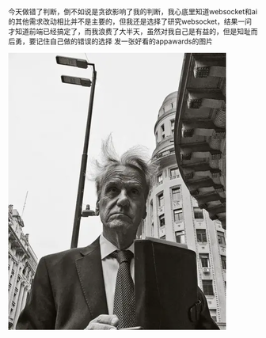 今天做错了判断，倒不如说是贪欲影响了我的判断，我心底里知道websocket和ai的其他需求改动相比并不是主要的，但我还是选择了研究websocket，结果一问才知道前端已经搞定了，而我浪费了大半天，虽然对我自己是有益的，但是知耻而后勇，要记住自己做的错误的选择
发一张好看的appawards的图片

![img.png](img/za1.png)